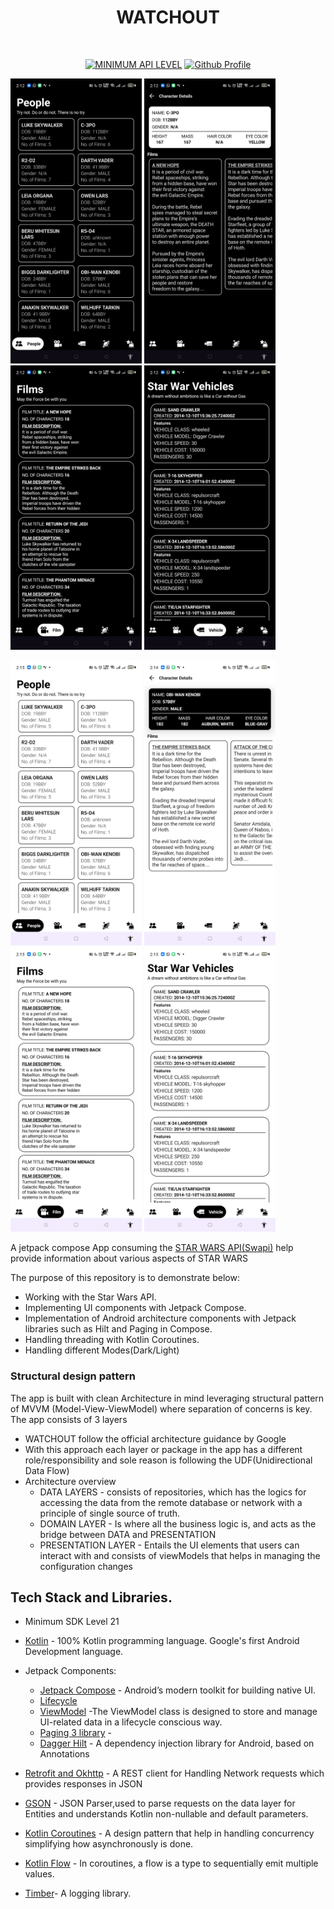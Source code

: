 <h1 align="center"> WATCHOUT </h1></br>

<p align="center">
  <a href="https://android-arsenal.com/api?level=21"><img alt="MINIMUM API LEVEL" src="https://img.shields.io/badge/API-21%2B-brightgreen.svg?style=flat"/></a>
  <a href="https://github.com/Danc-0"><img alt="Github Profile" src="https://img.shields.io/badge/Github-Danc--0-blue"/></a>
</p>

<p>
<img src="/previews/preview0.jpg" alt="drawing" width="210px">
<img src="/previews/preview1.jpg" alt="drawing" width="210px">
<img src="/previews/preview2.jpg" alt="drawing" width="210px">
<img src="/previews/preview3.jpg" alt="drawing" width="210px">
</p>

<p>
<img src="/previews/preview4.jpg" alt="drawing" width="210px">
<img src="/previews/preview5.jpg" alt="drawing" width="210px">
<img src="/previews/preview6.jpg" alt="drawing" width="210px">
<img src="/previews/preview7.jpg" alt="drawing" width="210px">
</p>

A jetpack compose App consuming the [STAR WARS API(Swapi)](https://swapi.py4e.com/) help provide information about various aspects of STAR WARS

The purpose of this repository is to demonstrate below:
  - Working with the Star Wars API.
  - Implementing UI components with Jetpack Compose.
  - Implementation of Android architecture components with Jetpack libraries such as Hilt and Paging in Compose.
  - Handling threading with Kotlin Coroutines.
  - Handling different Modes(Dark/Light)

### Structural design pattern
The app is built with clean Architecture in mind leveraging structural pattern of MVVM (Model-View-ViewModel) where separation of concerns is key. The app consists of 3 layers
- WATCHOUT follow the official architecture guidance by Google
- With this approach each layer or package in the app has a different role/responsibility and sole reason is following the UDF(Unidirectional Data Flow)
- Architecture overview
  - DATA LAYERS - consists of repositories, which has the logics for accessing the data from the remote database or network with a principle of single source of truth.
  - DOMAIN LAYER - Is where all the business logic is, and acts as the bridge between DATA and PRESENTATION
  - PRESENTATION LAYER - Entails the UI elements that users can interact with and consists of viewModels that helps in managing the configuration changes

## Tech Stack and Libraries.
- Minimum SDK Level 21
- [Kotlin](https://developer.android.com/kotlin) - 100% Kotlin programming language. Google's first Android Development language.
- Jetpack Components:
    - [Jetpack Compose](https://developer.android.com/jetpack/compose) - Android’s modern toolkit for building native UI.
    - [Lifecycle](https://developer.android.com/topic/libraries/architecture/lifecycle)
    - [ViewModel](https://developer.android.com/topic/libraries/architecture/viewmodel) -The ViewModel class is designed to store and manage UI-related data in a lifecycle conscious way.
    - [Paging 3 library](https://developer.android.com/topic/libraries/architecture/paging/v3-overview) - 
    - [Dagger Hilt](https://developer.android.com/training/dependency-injection/hilt-android) - A dependency injection library for Android, based on Annotations
    
- [Retrofit and Okhttp](https://square.github.io/retrofit) -  A REST client for Handling Network requests which provides responses in JSON
- [GSON](https://github.com/square/gson) - JSON Parser,used to parse requests on the data layer for Entities and understands Kotlin non-nullable and default parameters.
- [Kotlin Coroutines](https://developer.android.com/kotlin/coroutines) - A design pattern that help in handling concurrency simplifying how asynchronously is done.
- [Kotlin Flow](https://developer.android.com/kotlin/flow) - In coroutines, a flow is a type to sequentially emit multiple values.
- [Timber](https://github.com/JakeWharton/timber)- A logging library.
